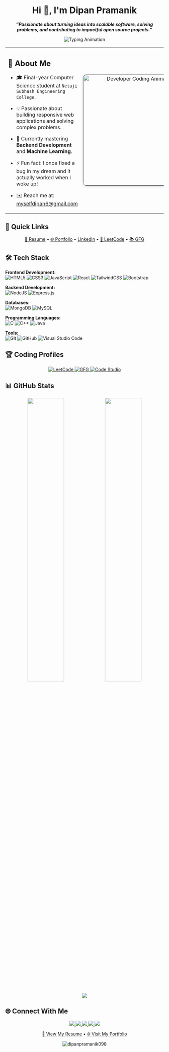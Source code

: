 <h1 align="center">Hi 👋, I'm Dipan Pramanik</h1>
<p align="center">
  <i><b>“Passionate about turning ideas into scalable software, solving problems, and contributing to impactful open source projects.”</b></i>
</p>
<p align="center">
  <img src="https://readme-typing-svg.herokuapp.com?font=Fira+Code&size=24&duration=3000&pause=1000&center=true&vCenter=true&color=00F7FF&width=600&height=50&lines=Full+Stack+Web+Developer;DSA+Enthusiast;Tech+Explorer;Lifelong+Learner" alt="Typing Animation">
</p>

<table>
  <tr>
    <td width="60%" valign="top">
    
## 🚀 About Me

- 🎓 Final-year Computer Science student at `Netaji Subhash Engineering College`.  
- 💡 Passionate about building responsive web applications and solving complex problems.  
- 🌱 Currently mastering **Backend Development** and **Machine Learning**.  
- ⚡ Fun fact: I once fixed a bug in my dream and it actually worked when I woke up!  
- ✉️ Reach me at: [myselfdipan6@gmail.com](mailto:myselfdipan6@gmail.com)  

    </td>
    <td width="40%" valign="center">
    <div align="center">
      <img 
        src="https://media.giphy.com/media/juua9i2c2fA0AIp2iq/giphy.gif" 
        alt="Developer Coding Animation" 
        width="350"
        style="
          border-radius: 10px;
          box-shadow: 0 4px 8px rgba(0,0,0,0.1);
          border: 1px solid #30363d;
          transition: all 0.3s ease;
        "
        onmouseover="this.style.transform='scale(1.03)'; this.style.boxShadow='0 8px 16px rgba(0,0,0,0.15)'"
        onmouseout="this.style.transform='scale(1)'; this.style.boxShadow='0 4px 8px rgba(0,0,0,0.1)'"
      >
    </div>
    </td>
  </tr>
</table>

## 🔗 Quick Links

<p align="center">
  <a href="https://drive.google.com/file/d/your-resume-id/view?usp=sharing" target="_blank">📄 Resume</a> •
  <a href="https://dipanpramanik.vercel.app/" target="_blank">🌐 Portfolio</a> •
  <a href="https://www.linkedin.com/in/dipan-pramanik-3b929a25b/" target="_blank">LinkedIn</a> •
  <a href="https://leetcode.com/u/_Dipan_/" target="_blank">🧠 LeetCode</a> •
  <a href="https://auth.geeksforgeeks.org/user/myselfdmf1g" target="_blank">📚 GFG</a>
</p>

## 🛠 Tech Stack

**Frontend Development:**  
![HTML5](https://img.shields.io/badge/html5-%23E34F26.svg?style=for-the-badge&logo=html5&logoColor=white)
![CSS3](https://img.shields.io/badge/css3-%231572B6.svg?style=for-the-badge&logo=css3&logoColor=white)
![JavaScript](https://img.shields.io/badge/javascript-%23323330.svg?style=for-the-badge&logo=javascript&logoColor=%23F7DF1E)
![React](https://img.shields.io/badge/react-%2320232a.svg?style=for-the-badge&logo=react&logoColor=%2361DAFB)
![TailwindCSS](https://img.shields.io/badge/tailwindcss-%2338B2AC.svg?style=for-the-badge&logo=tailwind-css&logoColor=white)
![Bootstrap](https://img.shields.io/badge/bootstrap-%23563D7C.svg?style=for-the-badge&logo=bootstrap&logoColor=white)

**Backend Development:**  
![NodeJS](https://img.shields.io/badge/node.js-6DA55F?style=for-the-badge&logo=node.js&logoColor=white)
![Express.js](https://img.shields.io/badge/express.js-%23404d59.svg?style=for-the-badge&logo=express&logoColor=%2361DAFB)

**Databases:**  
![MongoDB](https://img.shields.io/badge/MongoDB-%234ea94b.svg?style=for-the-badge&logo=mongodb&logoColor=white)
![MySQL](https://img.shields.io/badge/mysql-%2300f.svg?style=for-the-badge&logo=mysql&logoColor=white)

**Programming Languages:**  
![C](https://img.shields.io/badge/c-%2300599C.svg?style=for-the-badge&logo=c&logoColor=white)
![C++](https://img.shields.io/badge/c++-%2300599C.svg?style=for-the-badge&logo=c%2B%2B&logoColor=white)
![Java](https://img.shields.io/badge/java-%23ED8B00.svg?style=for-the-badge&logo=openjdk&logoColor=white)

**Tools:**  
![Git](https://img.shields.io/badge/git-%23F05033.svg?style=for-the-badge&logo=git&logoColor=white)
![GitHub](https://img.shields.io/badge/github-%23121011.svg?style=for-the-badge&logo=github&logoColor=white)
![Visual Studio Code](https://img.shields.io/badge/VS_Code-0078D4?style=for-the-badge&logo=visual%20studio%20code&logoColor=white)

## 🏆 Coding Profiles

<p align="center">
  <a href="https://leetcode.com/u/_Dipan_/" target="_blank">
    <img src="https://img.shields.io/badge/LeetCode-000000?style=for-the-badge&logo=LeetCode&logoColor=#d16c06" alt="LeetCode"/>
  </a>
  <a href="https://www.geeksforgeeks.org/user/myselfdmf1g/" target="_blank">
    <img src="https://img.shields.io/badge/GeeksforGeeks-298D46?style=for-the-badge&logo=geeksforgeeks&logoColor=white" alt="GFG"/>
  </a>
  <a href="https://www.naukri.com/code360/profile/Dipan" target="_blank">
    <img src="https://img.shields.io/badge/Coding_Ninjas-DD6620?style=for-the-badge&logo=codingninjas&logoColor=white" alt="Code Studio"/>
  </a>
</p>

## 📊 GitHub Stats

<p align="center">
  <img width="48%" src="https://github-readme-stats.vercel.app/api?username=dipanpramanik098&show_icons=true&theme=radical&hide_border=true&include_all_commits=true" />
  <img width="48%" src="https://github-readme-streak-stats.herokuapp.com/?user=dipanpramanik098&theme=radical&hide_border=true" />
</p>

<p align="center">
  <img src="https://github-readme-stats.vercel.app/api/top-langs/?username=dipanpramanik098&layout=compact&theme=radical&hide_border=true&langs_count=8" />
</p>

## 🌐 Connect With Me

<p align="center">
  <a href="https://www.linkedin.com/in/dipan-pramanik-3b929a25b/" target="_blank">
    <img src="https://img.shields.io/badge/LinkedIn-0077B5?style=for-the-badge&logo=linkedin&logoColor=white" />
  </a>
  <a href="https://twitter.com/dipan_pramanik7" target="_blank">
    <img src="https://img.shields.io/badge/Twitter-1DA1F2?style=for-the-badge&logo=twitter&logoColor=white" />
  </a>
  <a href="https://www.facebook.com/dipan.pramanik.1257/" target="_blank">
    <img src="https://img.shields.io/badge/Facebook-1877F2?style=for-the-badge&logo=facebook&logoColor=white" />
  </a>
  <a href="https://www.instagram.com/dipan_pramanik_/" target="_blank">
    <img src="https://img.shields.io/badge/Instagram-E4405F?style=for-the-badge&logo=instagram&logoColor=white" />
  </a>
  <a href="mailto:myselfdipan6@gmail.com" target="_blank">
    <img src="https://img.shields.io/badge/Gmail-D14836?style=for-the-badge&logo=gmail&logoColor=white" />
  </a>
</p>

<p align="center">
  <a href="https://drive.google.com/file/d/your-resume-id/view?usp=sharing" target="_blank">📄 View My Resume</a> • 
  <a href="https://dipanpramanik.vercel.app/" target="_blank">🌐 Visit My Portfolio</a>
</p>

<p align="center">
  <img src="https://komarev.com/ghpvc/?username=dipanpramanik098&label=Profile%20views&color=0e75b6&style=flat" alt="dipanpramanik098" />
</p>
